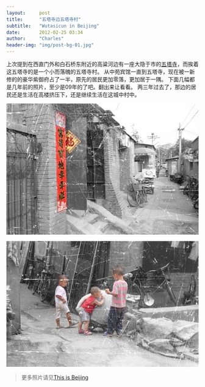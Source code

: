 ```yaml
---
layout:     post
title:      "五塔寺边五塔寺村"
subtitle:   "Wutasicun in Beijing"
date:       2012-02-25 03:34
author:     "Charles"
header-img: "img/post-bg-01.jpg"
---
```


上次提到在西直门外和白石桥东附近的高粱河边有一座大隐于市的[五塔寺]()，而挨着这五塔寺的是一个小而落魄的五塔寺村。
从中苑宾馆一直到五塔寺，现在被一新修的的豪华紫御府占了一半，原先的居民更加零落，更加居于一隅。
下面几幅都是几年前的照片，至少是09年的了吧。翻出来让看看。
两三年过去了，那边的居民还是生活在高楼挤压下，还是继续生活在这城中村中。

![wutasicun1](/img/wutasicun1.jpg)

![wutasicun2](/img/wutasicun2.jpg)

> 更多照片请见[This is Beijing](http://www.douban.com/photos/album/36253377/)